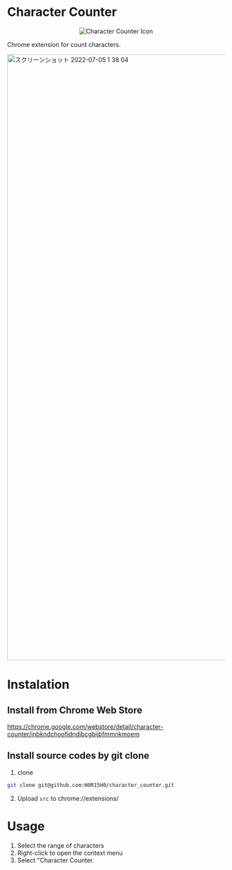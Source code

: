 # Character Counter
<div align="center">
<img src="https://user-images.githubusercontent.com/51479912/177196562-f7e84dbb-adf8-4ce4-a248-8747ab706054.png" alt="Character Counter Icon" style="justify-content: center;">
</div>

Chrome extension for count characters.


<img width="1402" alt="スクリーンショット 2022-07-05 1 38 04" src="https://user-images.githubusercontent.com/51479912/177196491-85f05791-88e4-40a0-af4b-2309beb0a3c3.png">


# Instalation
## Install from Chrome Web Store
https://chrome.google.com/webstore/detail/character-counter/inbkndchoofidndibcgbijbfmmnkmoem
## Install source codes by git clone
1. clone
```bash
git clone git@github.com:H0R15H0/character_counter.git
```
2. Upload `src` to chrome://extensions/

# Usage
1. Select the range of characters
2. Right-click to open the context menu
3. Select "Character Counter.
